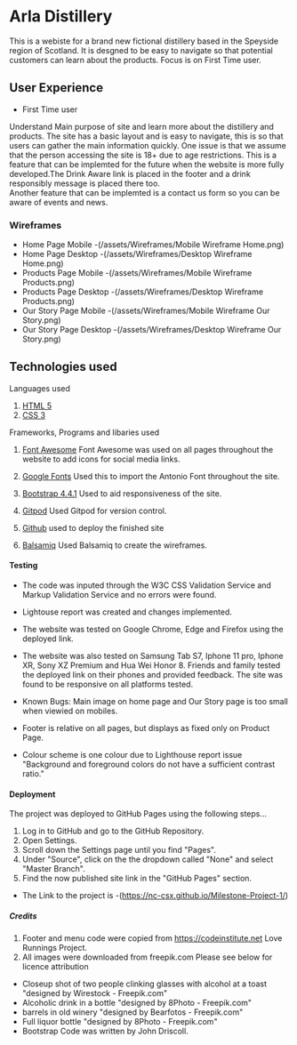 

# Arla Distillery

This is a webiste for a brand new fictional distillery based in the Speyside region of Scotland. It is desgned to be easy to navigate so that potential customers can learn about the products. Focus is on First Time user.

## User Experience
* First Time user

Understand Main purpose of site and learn more about the distillery and products. The site has a basic layout and is easy to navigate, this is so that users can gather the main information quickly.
One issue is that we assume that the person accessing the site is 18+ due to age restrictions. This is a feature that can be implemted for the future when the website is more fully developed.The Drink Aware link is placed in the footer and a drink responsibly message is placed there too.  
Another feature that can be implemted is a contact us form so you can be aware of events and news.

### Wireframes

* Home Page Mobile -(/assets/Wireframes/Mobile Wireframe Home.png)
* Home Page Desktop -(/assets/Wireframes/Desktop Wireframe Home.png)
* Products Page Mobile -(/assets/Wireframes/Mobile Wireframe Products.png)
* Products Page Desktop -(/assets/Wireframes/Desktop Wireframe Products.png)
* Our Story Page Mobile -(/assets/Wireframes/Mobile Wireframe Our Story.png)
* Our Story Page Desktop -(/assets/Wireframes/Desktop Wireframe Our Story.png)

## Technologies used
Languages used
1. [HTML 5](https://html.spec.whatwg.org/multipage/)
2. [CSS 3](https://www.w3.org/Style/CSS/Overview.en.html)

Frameworks, Programs and libaries used

1. [Font Awesome](https://fontawesome.com/)
 Font Awesome was used on all pages throughout the website to add icons for social media links.

2. [Google Fonts](https://fonts.google.com/) 
Used this to import the Antonio Font throughout the site.

3. [Bootstrap 4.4.1](https://getbootstrap.com/docs/4.4/getting-started/introduction/)
Used to aid responsiveness of the site.

4. [Gitpod](gitpod.io/) Used Gitpod for version control.

5. [Github](https://github.com/) used to deploy the finished site

6. [Balsamiq](https://balsamiq.com/) Used Balsamiq to create the wireframes.



#### Testing
* The code was inputed through the W3C CSS Validation Service and  Markup Validation Service and no errors were found. 
* Lightouse report was created and changes implemented.
* The website was tested on Google Chrome, Edge and  Firefox using the deployed link.
* The website was also tested on Samsung Tab S7, Iphone 11 pro, Iphone XR, Sony XZ Premium and Hua Wei Honor 8. 
Friends and family  tested the deployed link on their phones and provided feedback.
The site was found to be responsive on all platforms tested.

* Known Bugs: Main image on home page and Our Story page is too small when viewied on mobiles.
* Footer is relative on all pages, but displays as fixed  only on Product Page.
* Colour scheme is one colour due to Lighthouse report issue "Background and foreground colors do not have a sufficient contrast ratio."


#### Deployment
The project was deployed to GitHub Pages using the following steps...

1. Log in to GitHub and go to the GitHub Repository.
2. Open Settings.
3. Scroll down the Settings page until you find "Pages".
4. Under "Source", click on the the dropdown called "None" and select "Master Branch".
5. Find the now published site link in the "GitHub Pages" section.

* The Link to the project is -(https://nc-csx.github.io/Milestone-Project-1/)

##### Credits
1. Footer and menu code were copied from https://codeinstitute.net Love Runnings Project.
2. All images were downloaded from freepik.com Please see below for licence attribution
 * Closeup shot of two people clinking glasses with alcohol at a toast "designed by Wirestock - Freepik.com"
 * Alcoholic drink in a bottle "designed by 8Photo - Freepik.com"
 * barrels in old winery "designed by Bearfotos - Freepik.com"
 * Full liquor bottle "designed by 8Photo - Freepik.com"
* Bootstrap Code was written by John Driscoll. 

